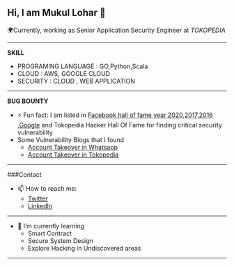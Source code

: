 Hi, I am Mukul Lohar 👋 
---

🌍Currently, working as Senior Application Security Engineer at *TOKOPEDIA*

---
**SKILL**
- PROGRAMING LANGUAGE : GO,Python,Scala
- CLOUD : AWS, GOOGLE CLOUD
- SECURITY : CLOUD , WEB APPLICATION
---
**BUG BOUNTY**
- ⚡ Fun fact: I am listed in [Facebook hall of fame year 2020,2017,2016](https://www.facebook.com/whitehat/thanks) ,[Google](https://bughunters.google.com/profile/51ae3e96-d9bb-4ec8-ad08-5355ab988b88) and Tokopedia Hacker Hall Of Fame for finding critical security vulnerability
- Some Vulnerability Blogs that I found
  - [Account Takeover in Whatsapp](https://ironfisto.medium.com/whats-app-admin-panel-takeover-https-translate-dev-whatsapp-com-ee5e69150bc4?source=user_profile---------2-------------------------------)
  - [Account Takeover in Tokopedia](https://ironfisto.medium.com/tokopedia-account-takeover-bug-worth-8-million-idr-5474cb5b5cc9?source=user_profile---------4-------------------------------)

---
###Contact
- 📫 How to reach me:
  - [Twitter](https://twitter.com/ironfisto)
  - [LinkedIn](https://www.linkedin.com/in/malviyamukul/)
---
- 🌱 I’m currently learning
  - Smart Contract
  - Secure System Design
  - Explore Hacking in Undiscovered areas
---


  
